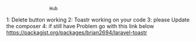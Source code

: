 					Hub
1: Delete button working
2: Toastr working on your code
3: please Update the composer
4: if still have Problem go with this link below
       https://packagist.org/packages/brian2694/laravel-toastr